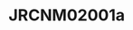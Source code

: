 # JRCNM02001a
<a name="material" />
<script type="application/ld+json">

  {
    "@context": "https://schema.org/",
    "@type": "ChemicalSubstance",
    "http://purl.org/dc/terms/conformsTo":
      {
        "@type": "CreativeWork",
        "@id": "https://bioschemas.org/profiles/ChemicalSubstance/0.4-RELEASE/"
      },
    "@id": "https://egonw.github.io/nanowiki/nanowiki383.html#material",
    "name": "JRCNM02001a",
    "sameAs: "http://127.0.0.1/mediawiki/index.php/Special:URIResolver/JRCNM02001a"
  }
</script>

